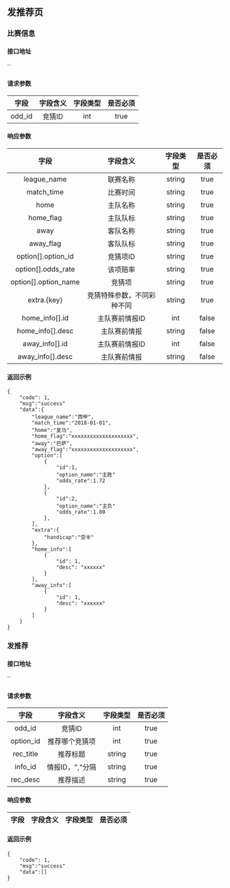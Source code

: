 ## 发推荐页

### 比赛信息

#### 接口地址

``

#### 请求参数

| 字段 | 字段含义 | 字段类型 | 是否必须 |
|:----:|:----:|:----:|:----:|
| odd_id | 竞猜ID | int | true |

#### 响应参数

| 字段 | 字段含义 | 字段类型 | 是否必须 |
|:----:|:----:|:----:|:----:|
| league_name | 联赛名称 | string | true |
| match_time | 比赛时间 | string | true |
| home | 主队名称 | string | true |
| home_flag | 主队队标 | string | true |
| away | 客队名称 | string | true |
| away_flag | 客队队标 | string | true |
| option[].option_id | 竞猜项ID | string | true |
| option[].odds_rate | 该项赔率 | string | true |
| option[].option_name | 竞猜项 | string | true |
| extra.{key} | 竞猜特殊参数，不同彩种不同 | string | true |
| home_info[].id | 主队赛前情报ID | int | false |
| home_info[].desc | 主队赛前情报 | string | false |
| away_info[].id | 主队赛前情报ID | int | false |
| away_info[].desc | 主队赛前情报 | string | false |



#### 返回示例
````
{
    "code": 1,
    "msg":"success"
    "data":{
        "league_name":"西甲",
        "match_time":"2018-01-01",
        "home":"皇马",
        "home_flag":"xxxxxxxxxxxxxxxxxxxx",
        "away":"巴萨",
        "away_flag":"xxxxxxxxxxxxxxxxxxxx",
        "option":[
            {
                "id":1,
                "option_name":"主胜"
                "odds_rate":1.72
            },
            {
                "id":2,
                "option_name":"主负"
                "odds_rate":1.80
            },
        ],
        "extra":{
            "handicap":"受半"
        },
        "home_info":[
            {
                "id": 1,
                "desc": "xxxxxx"
            }
        ],
        "away_info":[
            {
                "id": 1,
                "desc": "xxxxxx"
            }
        ]
    }
}
````

### 发推荐

#### 接口地址

``

#### 请求参数

| 字段 | 字段含义 | 字段类型 | 是否必须 |
|:----:|:----:|:----:|:----:|
| odd_id | 竞猜ID | int | true |
| option_id | 推荐哪个竞猜项 | int | true |
| rec_title | 推荐标题 | string | true |
| info_id | 情报ID，","分隔 | string | true |
| rec_desc | 推荐描述 | string | true |

#### 响应参数

| 字段 | 字段含义 | 字段类型 | 是否必须 |
|:----:|:----:|:----:|:----:|

#### 返回示例
````
{
    "code": 1,
    "msg":"success"
    "data":[]
}
````
